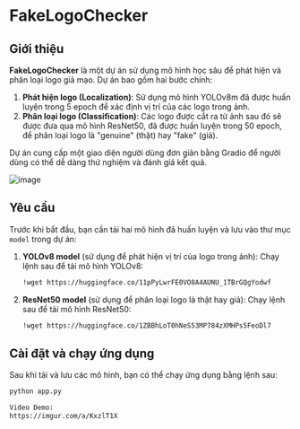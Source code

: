 # FakeLogoChecker

## Giới thiệu

**FakeLogoChecker** là một dự án sử dụng mô hình học sâu để phát hiện và phân loại logo giả mạo. Dự án bao gồm hai bước chính:

1. **Phát hiện logo (Localization)**: Sử dụng mô hình YOLOv8m đã được huấn luyện trong 5 epoch để xác định vị trí của các logo trong ảnh.
2. **Phân loại logo (Classification)**: Các logo được cắt ra từ ảnh sau đó sẽ được đưa qua mô hình ResNet50, đã được huấn luyện trong 50 epoch, để phân loại logo là "genuine" (thật) hay "fake" (giả).

Dự án cung cấp một giao diện người dùng đơn giản bằng Gradio để người dùng có thể dễ dàng thử nghiệm và đánh giá kết quả.

![image](https://github.com/user-attachments/assets/cec8e21b-5f6f-42ec-af74-ec89ceccda9b) 

## Yêu cầu

Trước khi bắt đầu, bạn cần tải hai mô hình đã huấn luyện và lưu vào thư mục `model` trong dự án:

1. **YOLOv8 model** (sử dụng để phát hiện vị trí của logo trong ảnh):
    Chạy lệnh sau để tải mô hình YOLOv8:
    ```bash
    !wget https://huggingface.co/11pPyLwrFE0VO8A4AUNU_1TBrGQgYodwf 
    ```

2. **ResNet50 model** (sử dụng để phân loại logo là thật hay giả):
    Chạy lệnh sau để tải mô hình ResNet50:
    ```bash
    !wget https://huggingface.co/1ZBBhLoT0hNeS53MP784zXMHPs5FeoDl7 
    ```

## Cài đặt và chạy ứng dụng

Sau khi tải và lưu các mô hình, bạn có thể chạy ứng dụng bằng lệnh sau:

```bash
python app.py

Video Demo:
https://imgur.com/a/KxzlT1X 
